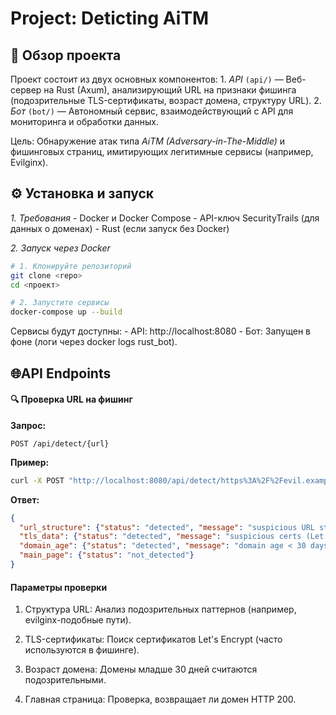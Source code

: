 # Project: Deticting AiTM

## 📌 Обзор проекта

Проект состоит из двух основных компонентов:
    1. *API* `(api/)` — Веб-сервер на Rust (Axum), анализирующий URL на признаки фишинга (подозрительные TLS-сертификаты, возраст домена, структуру URL).
    2. *Бот* `(bot/)` — Автономный сервис, взаимодействующий с API для мониторинга и обработки данных.

Цель: Обнаружение атак типа *AiTM (Adversary-in-The-Middle)* и фишинговых страниц, имитирующих легитимные сервисы (например, Evilginx).

## ⚙ Установка и запуск
*1. Требования*
    - Docker и Docker Compose
    - API-ключ SecurityTrails (для данных о доменах)
    - Rust (если запуск без Docker)

*2. Запуск через Docker*
```bash
# 1. Клонируйте репозиторий
git clone <repo>
cd <проект>

# 2. Запустите сервисы
docker-compose up --build
```
Сервисы будут доступны:
    - API: http://localhost:8080
    - Бот: Запущен в фоне (логи через docker logs rust_bot).

## 🌐API Endpoints
#### 🔍 Проверка URL на фишинг

**Запрос:**
```
POST /api/detect/{url}
```
**Пример:**
```bash
curl -X POST "http://localhost:8080/api/detect/https%3A%2F%2Fevil.example.com"
```
**Ответ:**
```json
{
  "url_structure": {"status": "detected", "message": "suspicious URL structure"},
  "tls_data": {"status": "detected", "message": "suspicious certs (Let's Encrypt)"},
  "domain_age": {"status": "detected", "message": "domain age < 30 days"},
  "main_page": {"status": "not_detected"}
}
```
#### Параметры проверки

1. Структура URL: Анализ подозрительных паттернов (например, evilginx-подобные пути).

2. TLS-сертификаты: Поиск сертификатов Let's Encrypt (часто используются в фишинге).

3. Возраст домена: Домены младше 30 дней считаются подозрительными.

4. Главная страница: Проверка, возвращает ли домен HTTP 200.


